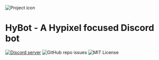 ![Project icon](https://cdn.discordapp.com/avatars/770564726719643668/c4855cbc89be476469b2512184aaedc9.png?size=256)

# HyBot - A Hypixel focused Discord bot
[![Discord server](https://img.shields.io/discord/736109700843569162?color=7289DA&label=chat%20on%20discord&style=for-the-badge)](https://discord.gg/nMv6Vya)
![GitHub repo issues](https://img.shields.io/bitbucket/issues-raw/LiamDun/HyBot?style=for-the-badge)
![MIT License](https://img.shields.io/badge/LICENSE-MIT-008000?style=for-the-badge)
